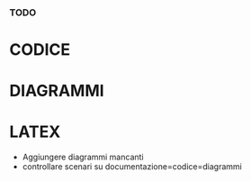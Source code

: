 ### TODO

# CODICE

# DIAGRAMMI

# LATEX

- Aggiungere diagrammi mancanti
- controllare scenari su documentazione=codice=diagrammi
